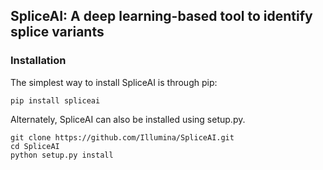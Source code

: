 ## SpliceAI: A deep learning-based tool to identify splice variants

### Installation

The simplest way to install SpliceAI is through pip:

```
pip install spliceai
```

Alternately, SpliceAI can also be installed using setup.py. 

```
git clone https://github.com/Illumina/SpliceAI.git
cd SpliceAI
python setup.py install
```
